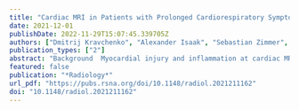 ```yaml
---
title: "Cardiac MRI in Patients with Prolonged Cardiorespiratory Symptoms                     after Mild to Moderate COVID-19"
date: 2021-12-01
publishDate: 2022-11-29T15:07:45.339705Z
authors: ["Dmitrij Kravchenko", "Alexander Isaak", "Sebastian Zimmer", "Narine Mesropyan", "Matthäus Reinert", "Anton Faron", "Claus C. Pieper", "Annkristin Heine", "Markus Velten", "Jacob Nattermann", "Daniel Kuetting", "Georg D. Duerr", "Ulrike I. Attenberger", "Julian A. Luetkens"]
publication_types: ["2"]
abstract: "Background  Myocardial injury and inflammation at cardiac MRI in patients with COVID-19 have been described in recent publications. Concurrently, a chronic COVID-19 syndrome (CCS) after SARS-CoV-2 infection has been observed and manifests with symptoms such as fatigue and exertional dyspnea.  Purpose  To explore the relationship between CCS and myocardial injury and inflammation as an underlying cause of the persistent complaints in previously healthy individuals.  Materials and Methods  In this prospective study from January 2021 to April 2021, study participants without known cardiac or pulmonary diseases prior to SARS-CoV-2 infection who had persistent CCS symptoms such as fatigue or exertional dyspnea after convalescence and healthy control participants underwent cardiac MRI. The cardiac MRI protocol included evaluating the T1 and T2 relaxation times, extracellular volume, T2 signal intensity ratio, and late gadolinium enhancement (LGE). Student t tests, Mann-Whitney U tests, and χ2 tests were used for statistical analysis.  Results  Forty-one participants with CCS (mean age, 39 years ± 13 [standard deviation]; 18 men) and 42 control participants (mean age, 39 years ± 16; 26 men) were evaluated. The median time between the initial incidence of mild to moderate COVID-19 not requiring hospitalization and undergoing cardiac MRI was 103 days (interquartile range, 88–158 days). Troponin T levels were normal. Parameters indicating myocardial inflammation and edema were comparable between participants with CCS and control participants (T1 relaxation times: 978 msec ± 23 vs 971 msec ± 25 [P = .17]; T2 relaxation times: 53 msec ± 2 vs 52 msec ± 2 [P = .47]; T2 signal intensity ratios: 1.6 ± 0.2 vs 1.6 ± 0.3 [P = .10]). Visible myocardial edema was present in none of the participants. Three of 41 (7%) participants with CCS demonstrated nonischemic LGE, whereas no participants in the control group demonstrated nonischemic LGE (0 of 42 [0%]; P = .07). None of the participants fulfilled the 2018 Lake Louise criteria for the diagnosis of myocarditis.  Conclusion  Individuals with chronic COVID-19 syndrome who did not undergo hospitalization for COVID-19 did not demonstrate signs of active myocardial injury or inflammation at cardiac MRI.  © RSNA, 2021  Online supplemental material is available for this article.  See also the editorial by Lima and Bluemke in this issue."
featured: false
publication: "*Radiology*"
url_pdf: "https://pubs.rsna.org/doi/10.1148/radiol.2021211162"
doi: "10.1148/radiol.2021211162"
---
```


